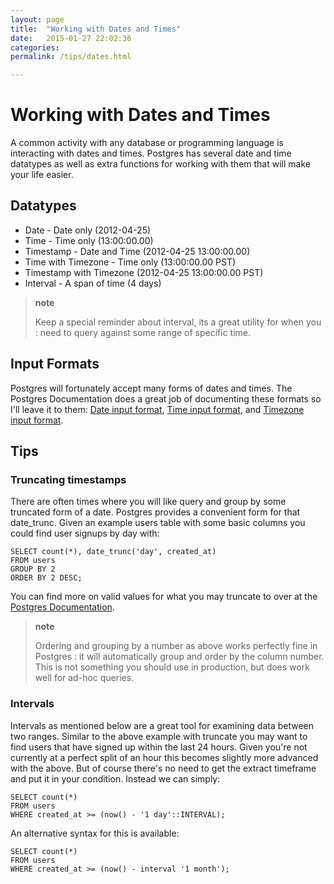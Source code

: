 ```yaml
---
layout: page
title:  "Working with Dates and Times"
date:   2015-01-27 22:02:36
categories:
permalink: /tips/dates.html

---
```


Working with Dates and Times
============================

A common activity with any database or programming language is interacting with dates and times. Postgres has several date and time datatypes as well as extra functions for working with them that will make your life easier.

Datatypes
---------

-   Date - Date only (2012-04-25)
-   Time - Time only (13:00:00.00)
-   Timestamp - Date and Time (2012-04-25 13:00:00.00)
-   Time with Timezone - Time only (13:00:00.00 PST)
-   Timestamp with Timezone (2012-04-25 13:00:00.00 PST)
-   Interval - A span of time (4 days)

> **note**
>
> Keep a special reminder about interval, its a great utility for when you
> :   need to query against some range of specific time.
>

Input Formats
-------------

Postgres will fortunately accept many forms of dates and times. The Postgres Documentation does a great job of documenting these formats so I'll leave it to them: [Date input format](http://www.postgresql.org/docs/9.1/static/datatype-datetime.html#DATATYPE-DATETIME-DATE-TABLE), [Time input format](http://www.postgresql.org/docs/9.1/static/datatype-datetime.html#DATATYPE-DATETIME-TIME-TABLE), and [Timezone input format](http://www.postgresql.org/docs/9.1/static/datatype-datetime.html#DATATYPE-TIMEZONE-TABLE).

Tips
----

### Truncating timestamps

There are often times where you will like query and group by some truncated form of a date. Postgres provides a convenient form for that date_trunc. Given an example users table with some basic columns you could find user signups by day with:

    SELECT count(*), date_trunc('day', created_at)
    FROM users
    GROUP BY 2
    ORDER BY 2 DESC;


You can find more on valid values for what you may truncate to over at the [Postgres Documentation](http://www.postgresql.org/docs/8.1/static/functions-datetime.html#FUNCTIONS-DATETIME-TRUNC).

> **note**
>
> Ordering and grouping by a number as above works perfectly fine in Postgres
> :   it will automatically group and order by the column number. This
>     is not something you should use in production, but does work well
>     for ad-hoc queries.
>

### Intervals

Intervals as mentioned below are a great tool for examining data between two ranges. Similar to the above example with truncate you may want to find users that have signed up within the last 24 hours. Given you're not currently at a perfect split of an hour this becomes slightly more
advanced with the above. But of course there's no need to get the extract timeframe and put it in your condition. Instead we can simply:

    SELECT count(*)
    FROM users
    WHERE created_at >= (now() - '1 day'::INTERVAL);


An alternative syntax for this is available:

    SELECT count(*)
    FROM users
    WHERE created_at >= (now() - interval '1 month');
